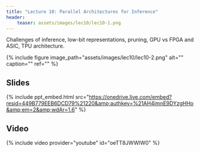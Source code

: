 ```yaml
---
title: "Lecture 10: Parallel Architectures for Inference"
header:
    teaser: assets/images/lec10/lec10-1.png
---
```


Challenges of inference, low-bit representations, pruning,
GPU vs FPGA and ASIC, TPU architecture.

{% include figure image_path="assets/images/lec10/lec10-2.png" alt="" caption="" ref="" %}

## Slides

{% include ppt_embed.html
src="https://onedrive.live.com/embed?resid=449B779EEB6DCD79%21220&amp;authkey=%21AH4imnE9DYzgHHo&amp;em=2&amp;wdAr=1.6" %}

## Video

{% include video provider="youtube" id="oeTT8JWWlW0" %}


